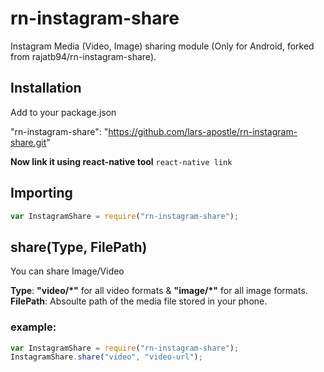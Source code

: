 # rn-instagram-share
Instagram Media (Video, Image) sharing module (Only for Android, forked from rajatb94/rn-instagram-share).

## Installation

Add to your package.json

"rn-instagram-share": "https://github.com/lars-apostle/rn-instagram-share.git"

**Now link it using react-native tool**
```react-native link```

## Importing
```js
var InstagramShare = require("rn-instagram-share");
```


## share(Type, FilePath)
You can share Image/Video

**Type**: **"video/\*"** for all video formats & **"image/\*"** for all image formats.
**FilePath**: Absoulte path of the media file stored in your phone.

### example:

```js
var InstagramShare = require("rn-instagram-share");
InstagramShare.share("video", "video-url");
```

